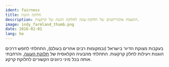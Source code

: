 ```yaml
---
ident: fairness
title: חלוקה הוגנת
description: התאמת אלגוריתמים של חלוקת-עוגה לחלוקה הוגנת של קרקעות.
image: indy_farmland_thumb.png
date: 2016-02-01
lang: he
---
```

בעקבות מצוקת הדיור בישראל (ובמקומות רבים אחרים בעולם),
התחלתי לחפש דרכים הוגנות ויעילות לחלק קרקעות.
התחלתי מהבעיה הקלאסית של 
[חלוקת העוגה](https://en.wikipedia.org/wiki/Fair_cake-cutting),
והרחבתי אותה בכל מיני כיוונים הקשורים לחלוקת קרקע.
